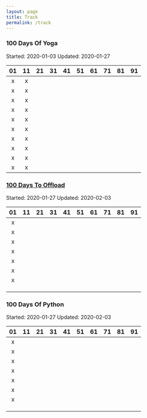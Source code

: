 ```yaml
---
layout: page
title: Track
permalink: /track
---
```

### 100 Days Of Yoga
Started: 2020-01-03
Updated: 2020-01-27

| 01 | 11 | 21 | 31 | 41 | 51 | 61 | 71 | 81 | 91 |
| :---: | :---: | :---: | :---: | :---: | :---: | :---: | :---: | :---: | :---: |
| x | x |  |  |  |  |  |  |  |  |
| x | x |  |  |  |  |  |  |  |  |
| x | x |  |  |  |  |  |  |  |  |
| x | x |  |  |  |  |  |  |  |  |
| x | x |  |  |  |  |  |  |  |  |
| x | x |  |  |  |  |  |  |  |  |
| x | x |  |  |  |  |  |  |  |  |
| x | x |  |  |  |  |  |  |  |  |
| x | x |  |  |  |  |  |  |  |  |
| x | x |  |  |  |  |  |  |  |  |

### [100 Days To Offload](https://chaitanya.page/tag/100daystooffload)
Started: 2020-01-27
Updated: 2020-02-03

| 01 | 11 | 21 | 31 | 41 | 51 | 61 | 71 | 81 | 91 |
| :---: | :---: | :---: | :---: | :---: | :---: | :---: | :---: | :---: | :---: |
| x |  |  |  |  |  |  |  |  |  |
| x |  |  |  |  |  |  |  |  |  |
| x |  |  |  |  |  |  |  |  |  |
| x |  |  |  |  |  |  |  |  |  |
| x |  |  |  |  |  |  |  |  |  |
| x |  |  |  |  |  |  |  |  |  |
| x |  |  |  |  |  |  |  |  |  |
|  |  |  |  |  |  |  |  |  |  |
|  |  |  |  |  |  |  |  |  |  |
|  |  |  |  |  |  |  |  |  |  |

### 100 Days Of Python
Started: 2020-01-27
Updated: 2020-02-03

| 01 | 11 | 21 | 31 | 41 | 51 | 61 | 71 | 81 | 91 |
| :---: | :---: | :---: | :---: | :---: | :---: | :---: | :---: | :---: | :---: |
| x |  |  |  |  |  |  |  |  |  |
| x |  |  |  |  |  |  |  |  |  |
| x |  |  |  |  |  |  |  |  |  |
| x |  |  |  |  |  |  |  |  |  |
| x |  |  |  |  |  |  |  |  |  |
| x |  |  |  |  |  |  |  |  |  |
| x |  |  |  |  |  |  |  |  |  |
|  |  |  |  |  |  |  |  |  |  |
|  |  |  |  |  |  |  |  |  |  |
|  |  |  |  |  |  |  |  |  |  |